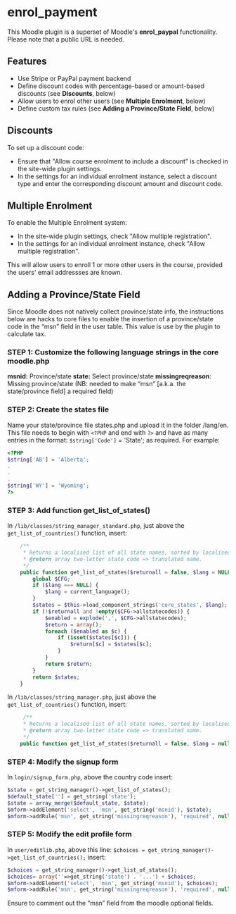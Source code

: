 # enrol_payment
This Moodle plugin is a superset of Moodle's **enrol\_paypal** functionality. Please note that a public URL is needed.

## Features
- Use Stripe or PayPal payment backend
- Define discount codes with percentage-based or amount-based discounts (see **Discounts**, below)
- Allow users to enrol other users (see **Multiple Enrolment**, below)
- Define custom tax rules (see **Adding a Province/State Field**, below)

## Discounts
To set up a discount code:
- Ensure that "Allow course enrolment to include a discount" is checked in the site-wide plugin settings.
- In the settings for an individual enrolment instance, select a discount type and enter the corresponding 
discount amount and discount code.

## Multiple Enrolment
To enable the Multiple Enrolment system:
- In the site-wide plugin settings, check "Allow multiple registration".
- In the settings for an individual enrolment instance, check "Allow multiple registration".

This will allow users to enroll 1 or more other users in the course, provided the users' email addressses 
are known.

## Adding a Province/State Field
Since Moodle does not natively collect province/state info, the instructions
below are hacks to core files to enable the insertion of a province/state code
in the “msn” field in the user table. This value is use by the plugin to
calculate tax.


### STEP 1: Customize the following language strings in the core moodle.php
**msnid:** Province/state
**state:** Select province/state
**missingreqreason**: Missing province/state (NB: needed to make “msn” [a.k.a. the state/province field] a
required field)

### STEP 2: Create the states file
Name your state/province file states.php and upload it in the folder /lang/en.
This file needs to begin with `<?PHP` and end with `?>` and have as many entries in
the format: `$string['Code']` = 'State'; as required. For example:

```PHP
<?PHP
$string['AB'] = 'Alberta';
.
.
.
$string['WY'] = 'Wyoming';
?>
```

### STEP 3: Add function get_list_of_states()
In `/lib/classes/string_manager_standard.php`, just above the `get_list_of_countries()` function, insert:

```PHP
    /**
     * Returns a localised list of all state names, sorted by localised name.
     * @return array two-letter state code => translated name.
     */
    public function get_list_of_states($returnall = false, $lang = NULL) {
        global $CFG;
        if ($lang === NULL) {
            $lang = current_language();
        }
        $states = $this->load_component_strings('core_states', $lang);
        if (!$returnall and !empty($CFG->allstatecodes)) {
            $enabled = explode(',', $CFG->allstatecodes);
            $return = array();
            foreach ($enabled as $c) {
                if (isset($states[$c])) {
                    $return[$c] = $states[$c];
                }
            }
            return $return;
        }
        return $states;
    }
```

In `/lib/classes/string_manager.php`, just above the `get_list_of_countries()` function, insert:
```PHP
     /**
     * Returns a localised list of all state names, sorted by localised name.
     * @return array two-letter state code => translated name.
     */
    public function get_list_of_states($returnall = false, $lang = null);
```

### STEP 4: Modify the signup form
In `login/signup_form.php`, above the country code insert:

```PHP
$state = get_string_manager()->get_list_of_states();
$default_state[''] = get_string('state');
$state = array_merge($default_state, $state);
$mform->addElement('select', 'msn', get_string('msnid'), $state);
$mform->addRule('msn', get_string('missingreqreason'), 'required', null, 'server');
```

### STEP 5: Modify the edit profile form
In `user/editlib.php`, above this line:
`$choices = get_string_manager()->get_list_of_countries();`
insert:

```PHP
$choices = get_string_manager()->get_list_of_states();
$choices= array(''=>get_string('state') . '...') + $choices;
$mform->addElement('select', 'msn', get_string('msnid'), $choices);
$mform->addRule('msn', get_string('missingreqreason'), 'required', null, 'server');
```

Ensure to comment out the “msn” field from the moodle optional fields.
